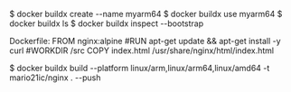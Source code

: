 $ docker buildx create --name myarm64
$ docker buildx use myarm64
$ docker buildx ls
$ docker buildx inspect --bootstrap

Dockerfile:
FROM nginx:alpine
#RUN apt-get update && apt-get install -y curl
#WORKDIR /src
COPY index.html /usr/share/nginx/html/index.html

$ docker buildx build --platform linux/arm,linux/arm64,linux/amd64 -t mario21ic/nginx . --push
